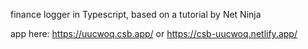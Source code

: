 finance logger in Typescript, based on a tutorial by Net Ninja

app here: https://uucwoq.csb.app/ or https://csb-uucwoq.netlify.app/
